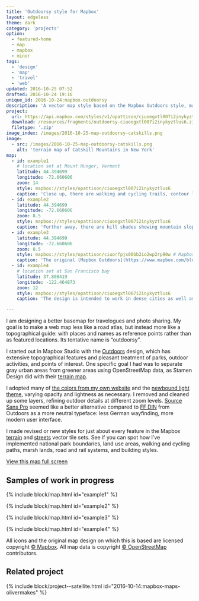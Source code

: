 ```yaml
---
title: 'Outdoorsy style for Mapbox'
layout: edgeless
theme: dark
category: 'projects'
option:
  - featured-home
  - map
  - mapbox
  - minor
tags:
  - 'design'
  - 'map'
  - 'travel'
  - 'web'
updated: 2016-10-25 07:52
drafted: 2016-10-24 19:16
unique_id: 2016-10-24:mapbox-outdoorsy
description: 'A vector map style based on the Mapbox Outdoors style, made with Mapbox Studio.'
project:
  url: https://api.mapbox.com/styles/v1/opattison/ciuoegxtl007i2inykyztlus6.html?title=true&access_token=pk.eyJ1Ijoib3BhdHRpc29uIiwiYSI6Il9DU3p1MEkifQ.3cvRQB5hVIONMpDAflBUNw#12/44.394699/-72.660606
  download: /resources/fragments/outdoorsy-ciuoegxtl007i2inykyztlus6.zip
  filetype: '.zip'
image_index: /images/2016-10-25-map-outdoorsy-catskills.png
image:
  - src: /images/2016-10-25-map-outdoorsy-catskills.png
    alt: 'terrain map of Catskill Mountains in New York'
map:
  - id: example1
    # location set at Mount Hunger, Vermont
    latitude: 44.394699
    longitude: -72.660606
    zoom: 14
    style: mapbox://styles/opattison/ciuoegxtl007i2inykyztlus6
    caption: 'Close up, there are walking and cycling trails, contour lines indicating elevation, park and building outlines, and landscape types.'
  - id: example2
    latitude: 44.394699
    longitude: -72.660606
    zoom: 8.5
    style: mapbox://styles/opattison/ciuoegxtl007i2inykyztlus6
    caption: 'Further away, there are hill shades showing mountain slopes, and a delicate color palette that matches this site’s design.'
  - id: example3
    latitude: 44.394699
    longitude: -72.660606
    zoom: 8.5
    style: mapbox://styles/opattison/ciuorfpjx00bb2io2wp2rp90w # Mapbox Outdoors
    caption: 'The original [Mapbox Outdoors](https://www.mapbox.com/blog/outdoors-design/) style for comparison.'
  - id: example4
    # location set at San Francisco bay
    latitude: 37.808419
    longitude: -122.464873
    zoom: 12
    style: mapbox://styles/opattison/ciuoegxtl007i2inykyztlus6
    caption: 'The design is intended to work in dense cities as well as mountain slopes and rural areas.'

---
```


I am designing a better basemap for travelogues and photo sharing. My goal is to make a web map less like a road atlas, but instead more like a topographical guide: with places and names as reference points rather than as featured locations. Its tentative name is “outdoorsy”.

I started out in Mapbox Studio with the [Outdoors](https://www.mapbox.com/blog/outdoors-design/) design, which has extensive topographical features and pleasant treatment of parks, outdoor activities, and points of interest. One specific goal I had was to separate gray urban areas from greener areas using OpenStreetMap data, as Stamen Design did with their [terrain map](http://maps.stamen.com/terrain/#12/37.7706/-122.3782).

I adopted many of [the colors from my own website](/patterns/color/) and the [newbound light theme](https://github.com/opattison/newbound-light-syntax), varying opacity and lightness as necessary. I removed and cleaned up some layers, refining outdoor details at different zoom levels. [Source Sans Pro](http://adobe-fonts.github.io/source-sans-pro/) seemed like a better alternative compared to [FF DIN](https://www.fontshop.com/families/ff-din) from Outdoors as a more neutral typeface: less German wayfinding, more modern user interface.

I made revised or new styles for just about every feature in the Mapbox [terrain](https://www.mapbox.com/vector-tiles/mapbox-terrain/) and [streets](https://www.mapbox.com/vector-tiles/mapbox-streets-v7/) vector tile sets. See if you can spot how I’ve implemented national park boundaries, land use areas, walking and cycling paths, marsh lands, road and rail systems, and building styles.

<a class="action" href="https://api.mapbox.com/styles/v1/opattison/ciuoegxtl007i2inykyztlus6.html?title=true&access_token=pk.eyJ1Ijoib3BhdHRpc29uIiwiYSI6Il9DU3p1MEkifQ.3cvRQB5hVIONMpDAflBUNw#12/44.394699/-72.660606">View this map full screen</a>

## Samples of work in progress

{% include block/map.html id="example1" %}

{% include block/map.html id="example2" %}

{% include block/map.html id="example3" %}

{% include block/map.html id="example4" %}

All icons and the original map design on which this is based are licensed copyright [© Mapbox](https://www.mapbox.com/about/maps/). All map data is copyright [© OpenStreetMap](http://www.openstreetmap.org/copyright) contributors.

## Related project

{% include block/project--satellite.html id="2016-10-14:mapbox-maps-olivermakes" %}
